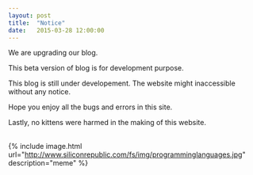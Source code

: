 ```yaml
---
layout: post
title:  "Notice"
date:   2015-03-28 12:00:00
---
```


We are upgrading our blog.

This beta version of blog is for development purpose.

This blog is still under developement. The website might inaccessible without any notice. 

Hope you enjoy all the bugs and errors in this site.

Lastly, no kittens were harmed in the making of this website.<br><br>

{% include image.html url="http://www.siliconrepublic.com/fs/img/programminglanguages.jpg" description="meme" %} 
